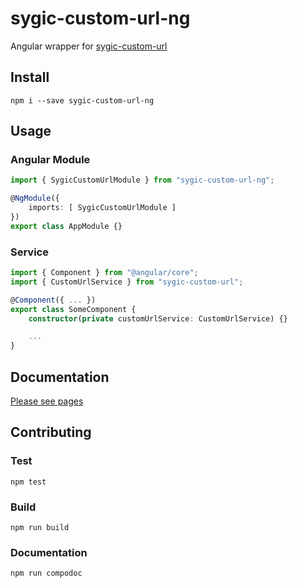 # sygic-custom-url-ng

Angular wrapper for [sygic-custom-url](https://github.com/frankkoenigstein/sygic-custom-url)

## Install
`npm i --save sygic-custom-url-ng`

## Usage

### Angular Module
```ts
import { SygicCustomUrlModule } from "sygic-custom-url-ng";

@NgModule({
    imports: [ SygicCustomUrlModule ]
})
export class AppModule {}
```

### Service
```ts
import { Component } from "@angular/core";
import { CustomUrlService } from "sygic-custom-url";

@Component({ ... })
export class SomeComponent {
    constructor(private customUrlService: CustomUrlService) {}

    ...
}
```

## Documentation

[Please see pages](https://frankkoenigstein.github.io/sygic-custom-url-ng/)

## Contributing
### Test
`npm test`

### Build
`npm run build`

### Documentation
`npm run compodoc`
